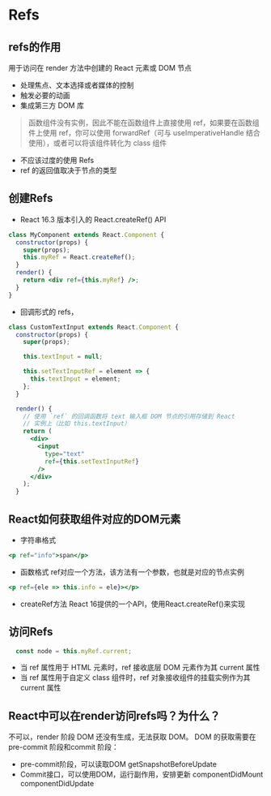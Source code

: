 # Refs

## refs的作用

用于访问在 render 方法中创建的 React 元素或 DOM 节点

- 处理焦点、文本选择或者媒体的控制
- 触发必要的动画
- 集成第三方 DOM 库

<!-- TODO: forwardRef的使用 -->
> 函数组件没有实例，因此不能在函数组件上直接使用 ref，如果要在函数组件上使用 ref，你可以使用 forwardRef（可与 useImperativeHandle 结合使用），或者可以将该组件转化为 class 组件

- 不应该过度的使用 Refs
- ref 的返回值取决于节点的类型

## 创建Refs

- React 16.3 版本引入的 React.createRef() API

```jsx
class MyComponent extends React.Component {
  constructor(props) {
    super(props);
    this.myRef = React.createRef();
  }
  render() {
    return <div ref={this.myRef} />;
  }
}
```

- 回调形式的 refs，

```jsx
class CustomTextInput extends React.Component {
  constructor(props) {
    super(props);

    this.textInput = null;

    this.setTextInputRef = element => {
      this.textInput = element;
    };
  }

  render() {
    // 使用 `ref` 的回调函数将 text 输入框 DOM 节点的引用存储到 React
    // 实例上（比如 this.textInput）
    return (
      <div>
        <input
          type="text"
          ref={this.setTextInputRef}
        />
      </div>
    );
  }
```

## React如何获取组件对应的DOM元素

- 字符串格式

```jsx
<p ref="info">span</p>
```

- 函数格式
ref对应一个方法，该方法有一个参数，也就是对应的节点实例

```jsx
<p ref={ele => this.info = ele}></p>
```

- createRef方法
React 16提供的一个API，使用React.createRef()来实现

## 访问Refs

```js
  const node = this.myRef.current;
```

- 当 ref 属性用于 HTML 元素时，ref 接收底层 DOM 元素作为其 current 属性
- 当 ref 属性用于自定义 class 组件时，ref 对象接收组件的挂载实例作为其 current 属性

## React中可以在render访问refs吗？为什么？

不可以，render 阶段 DOM 还没有生成，无法获取 DOM。
DOM 的获取需要在 pre-commit 阶段和commit 阶段：

- pre-commit阶段，可以读取DOM  getSnapshotBeforeUpdate
- Commit接口，可以使用DOM，运行副作用，安排更新   componentDidMount  componentDidUpdate

